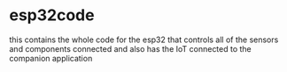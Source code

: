 # esp32code
this contains the whole code for the esp32 that controls all of the sensors and components connected and also has the IoT connected to the companion application
